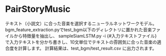 # PairStoryMusic

テキスト（小説文）に合った音楽を選択するニューラルネットワークモデル。
bgm_feature_extraction.pyでtest_bgm以下のディレクトリに置かれた音楽ファイルから特徴量を抽出し、
sampleSiamLSTM.py -i {#入力テキストファイル} で入力テキストを分かち書きし、10文単位でテキストの雰囲気に合った音楽の適合度を計算します。
計算結果は、test_bgm/test_result.csv に出力されます。
